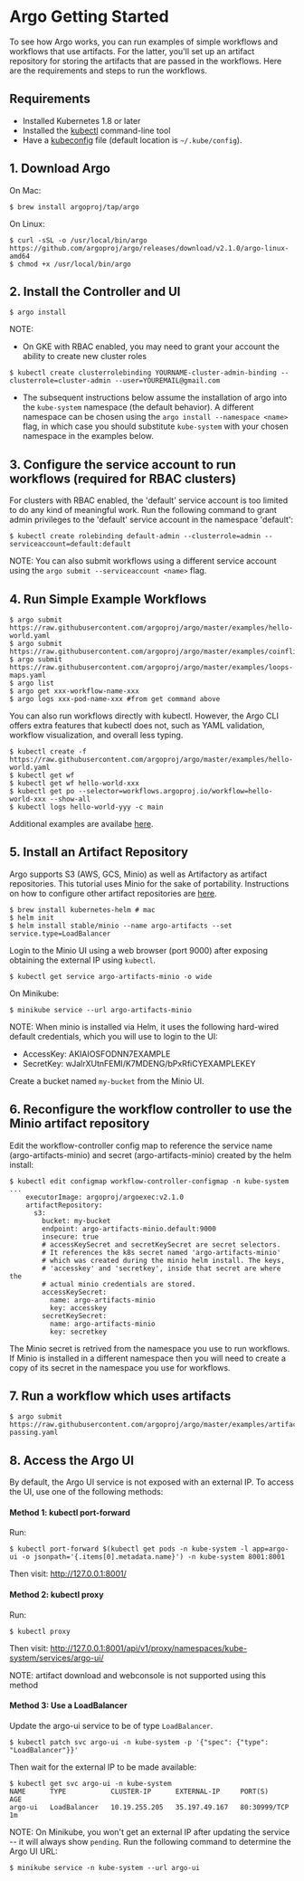 # Argo Getting Started

To see how Argo works, you can run examples of simple workflows and workflows that use artifacts. For the latter, you'll set up an artifact repository for storing the artifacts that are passed in the workflows. Here are the requirements and steps to run the workflows.

## Requirements
* Installed Kubernetes 1.8 or later
* Installed the [kubectl](https://kubernetes.io/docs/tasks/tools/install-kubectl/) command-line tool
* Have a [kubeconfig](https://kubernetes.io/docs/tasks/access-application-cluster/configure-access-multiple-clusters/) file (default location is `~/.kube/config`).

## 1. Download Argo

On Mac:
```
$ brew install argoproj/tap/argo
```
On Linux:
```
$ curl -sSL -o /usr/local/bin/argo https://github.com/argoproj/argo/releases/download/v2.1.0/argo-linux-amd64
$ chmod +x /usr/local/bin/argo
```

## 2. Install the Controller and UI
```
$ argo install
```
NOTE:
* On GKE with RBAC enabled, you may need to grant your account the ability to create new cluster roles
```
$ kubectl create clusterrolebinding YOURNAME-cluster-admin-binding --clusterrole=cluster-admin --user=YOUREMAIL@gmail.com
```
* The subsequent instructions below assume the installation of argo into the `kube-system` namespace (the default behavior). A different namespace can be chosen using the `argo install --namespace <name>` flag, in which case you should substitute `kube-system` with your chosen namespace in the examples below.

## 3. Configure the service account to run workflows (required for RBAC clusters)
For clusters with RBAC enabled, the 'default' service account is too limited to do any kind of meaningful work. Run the following command to grant admin privileges to the 'default' service account in the namespace 'default':
```
$ kubectl create rolebinding default-admin --clusterrole=admin --serviceaccount=default:default
```
NOTE: You can also submit workflows using a different service account using the `argo submit --serviceaccount <name>` flag.

## 4. Run Simple Example Workflows
```
$ argo submit https://raw.githubusercontent.com/argoproj/argo/master/examples/hello-world.yaml
$ argo submit https://raw.githubusercontent.com/argoproj/argo/master/examples/coinflip.yaml
$ argo submit https://raw.githubusercontent.com/argoproj/argo/master/examples/loops-maps.yaml
$ argo list
$ argo get xxx-workflow-name-xxx
$ argo logs xxx-pod-name-xxx #from get command above
```

You can also run workflows directly with kubectl. However, the Argo CLI offers extra features that kubectl does not, such as YAML validation, workflow visualization, and overall less typing.
```
$ kubectl create -f https://raw.githubusercontent.com/argoproj/argo/master/examples/hello-world.yaml
$ kubectl get wf
$ kubectl get wf hello-world-xxx
$ kubectl get po --selector=workflows.argoproj.io/workflow=hello-world-xxx --show-all
$ kubectl logs hello-world-yyy -c main
```

Additional examples are availabe [here](https://github.com/argoproj/argo/blob/master/examples/README.md).

## 5. Install an Artifact Repository

Argo supports S3 (AWS, GCS, Minio) as well as Artifactory as artifact repositories. This tutorial uses Minio for the sake of portability. Instructions on how to configure other artifact repositories are [here](https://github.com/argoproj/argo/blob/master/ARTIFACT_REPO.md).
```
$ brew install kubernetes-helm # mac
$ helm init
$ helm install stable/minio --name argo-artifacts --set service.type=LoadBalancer
```

Login to the Minio UI using a web browser (port 9000) after exposing obtaining the external IP using `kubectl`.
```
$ kubectl get service argo-artifacts-minio -o wide
```
On Minikube:
```
$ minikube service --url argo-artifacts-minio
```

NOTE: When minio is installed via Helm, it uses the following hard-wired default credentials,
which you will use to login to the UI:
* AccessKey: AKIAIOSFODNN7EXAMPLE
* SecretKey: wJalrXUtnFEMI/K7MDENG/bPxRfiCYEXAMPLEKEY

Create a bucket named `my-bucket` from the Minio UI.

## 6. Reconfigure the workflow controller to use the Minio artifact repository

Edit the workflow-controller config map to reference the service name (argo-artifacts-minio) and secret (argo-artifacts-minio) created by the helm install:
```
$ kubectl edit configmap workflow-controller-configmap -n kube-system
...
    executorImage: argoproj/argoexec:v2.1.0
    artifactRepository:
      s3:
        bucket: my-bucket
        endpoint: argo-artifacts-minio.default:9000
        insecure: true
        # accessKeySecret and secretKeySecret are secret selectors.
        # It references the k8s secret named 'argo-artifacts-minio'
        # which was created during the minio helm install. The keys,
        # 'accesskey' and 'secretkey', inside that secret are where the
        # actual minio credentials are stored.
        accessKeySecret:
          name: argo-artifacts-minio
          key: accesskey
        secretKeySecret:
          name: argo-artifacts-minio
          key: secretkey
```

The Minio secret is retrived from the namespace you use to run workflows. If Minio is installed in a different namespace then you will need to create a copy of its secret in the namespace you use for workflows.

## 7. Run a workflow which uses artifacts
```
$ argo submit https://raw.githubusercontent.com/argoproj/argo/master/examples/artifact-passing.yaml
```

## 8. Access the Argo UI

By default, the Argo UI service is not exposed with an external IP. To access the UI, use one of the following methods:

#### Method 1: kubectl port-forward
Run:
```
$ kubectl port-forward $(kubectl get pods -n kube-system -l app=argo-ui -o jsonpath='{.items[0].metadata.name}') -n kube-system 8001:8001
```
Then visit: http://127.0.0.1:8001/

#### Method 2: kubectl proxy
Run:
```
$ kubectl proxy
```
Then visit: http://127.0.0.1:8001/api/v1/proxy/namespaces/kube-system/services/argo-ui/

NOTE: artifact download and webconsole is not supported using this method

#### Method 3: Use a LoadBalancer

Update the argo-ui service to be of type `LoadBalancer`.
```
$ kubectl patch svc argo-ui -n kube-system -p '{"spec": {"type": "LoadBalancer"}}'
```
Then wait for the external IP to be made available:
```
$ kubectl get svc argo-ui -n kube-system
NAME      TYPE           CLUSTER-IP      EXTERNAL-IP     PORT(S)        AGE
argo-ui   LoadBalancer   10.19.255.205   35.197.49.167   80:30999/TCP   1m
```

NOTE: On Minikube, you won't get an external IP after updating the service -- it will always show `pending`. Run the following command to determine the Argo UI URL:
```
$ minikube service -n kube-system --url argo-ui
```
